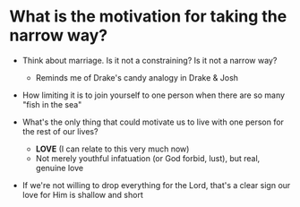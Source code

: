 # What is the motivation for taking the narrow way?
* Think about marriage. Is it not a constraining? Is it not a narrow way? 
  * Reminds me of Drake's candy analogy in Drake & Josh
  
* How limiting it is to join yourself to one person when there are so many "fish in the sea"
* What's the only thing that could motivate us to live with one person for the rest of our lives?
  * **LOVE** (I can relate to this very much now)
  * Not merely youthful infatuation (or God forbid, lust), but real, genuine love
* If we're not willing to drop everything for the Lord, that's a clear sign our love for Him is shallow and short
